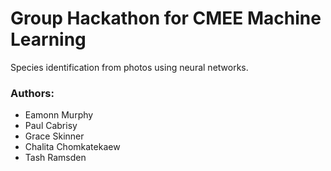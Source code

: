 # Group Hackathon for CMEE Machine Learning
Species identification from photos using neural networks.

### Authors:
* Eamonn Murphy
* Paul Cabrisy
* Grace Skinner
* Chalita Chomkatekaew
* Tash Ramsden

